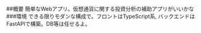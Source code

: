 ##概要
簡単なWebアプリ。仮想通貨に関する投資分析の補助アプリがいいかな
###環境
できる限りモダンな構成で。フロントはTypeScript系, バックエンドはFastAPIで構築。DB等は任せるよ。